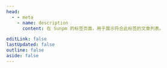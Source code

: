 ```yaml
---
head:
  - - meta
    - name: description
      content: 在 Sunpm 的标签页面，用于展示符合此标签的文章列表。

editLink: false
lastUpdated: false
outline: false
aside: false
---
```


<TagsPageContent />
